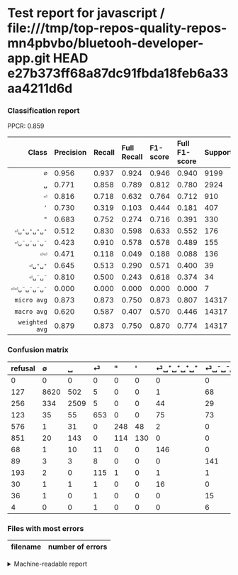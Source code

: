# Test report for javascript / file:///tmp/top-repos-quality-repos-mn4pbvbo/bluetooh-developer-app.git HEAD e27b373ff68a87dc91fbda18feb6a33aa4211d6d

### Classification report

PPCR: 0.859

| Class | Precision | Recall | Full Recall | F1-score | Full F1-score | Support | Full Support | PPCR |
|------:|:----------|:-------|:------------|:---------|:---------|:--------|:-------------|:-----|
| `∅` | 0.956| 0.937| 0.924| 0.946| 0.940| 9199| 9326| 0.986 |
| `␣` | 0.771| 0.858| 0.789| 0.812| 0.780| 2924| 3180| 0.919 |
| `⏎` | 0.816| 0.718| 0.632| 0.764| 0.712| 910| 1033| 0.881 |
| `'` | 0.730| 0.319| 0.103| 0.444| 0.181| 407| 1258| 0.324 |
| `"` | 0.683| 0.752| 0.274| 0.716| 0.391| 330| 906| 0.364 |
| `⏎␣⁺␣⁺␣⁺␣⁺` | 0.512| 0.830| 0.598| 0.633| 0.552| 176| 244| 0.721 |
| `⏎␣⁻␣⁻␣⁻␣⁻` | 0.423| 0.910| 0.578| 0.578| 0.489| 155| 244| 0.635 |
| `⏎⏎` | 0.471| 0.118| 0.049| 0.188| 0.088| 136| 329| 0.413 |
| `⏎␣⁺␣⁺` | 0.645| 0.513| 0.290| 0.571| 0.400| 39| 69| 0.565 |
| `⏎␣⁻␣⁻` | 0.810| 0.500| 0.243| 0.618| 0.374| 34| 70| 0.486 |
| `⏎⏎␣⁻␣⁻␣⁻␣⁻` | 0.000| 0.000| 0.000| 0.000| 0.000| 7| 11| 0.636 |
| `micro avg` | 0.873| 0.873| 0.750| 0.873| 0.807| 14317| 16670| 0.859 |
| `macro avg` | 0.620| 0.587| 0.407| 0.570| 0.446| 14317| 16670| 0.859 |
| `weighted avg` | 0.879| 0.873| 0.750| 0.870| 0.774| 14317| 16670| 0.859 |

### Confusion matrix

|refusal|  ∅| ␣| ⏎| "| '| ⏎␣⁺␣⁺␣⁺␣⁺| ⏎␣⁻␣⁻␣⁻␣⁻| ⏎⏎| ⏎␣⁺␣⁺| ⏎␣⁻␣⁻| ⏎⏎␣⁻␣⁻␣⁻␣⁻| 
|:---|:---|:---|:---|:---|:---|:---|:---|:---|:---|:---|:---|
|0 |0 |0 |0 |0 |0 |0 |0 |0 |0 |0 |0 |
|127 |8620 |502 |5 |0 |0 |1 |68 |0 |1 |2 |0 |
|256 |334 |2509 |5 |0 |0 |44 |29 |0 |1 |2 |0 |
|123 |35 |55 |653 |0 |0 |75 |73 |18 |1 |0 |0 |
|576 |1 |31 |0 |248 |48 |2 |0 |0 |0 |0 |0 |
|851 |20 |143 |0 |114 |130 |0 |0 |0 |0 |0 |0 |
|68 |1 |10 |11 |0 |0 |146 |0 |0 |8 |0 |0 |
|89 |3 |3 |8 |0 |0 |0 |141 |0 |0 |0 |0 |
|193 |2 |0 |115 |1 |0 |1 |1 |16 |0 |0 |0 |
|30 |1 |1 |1 |0 |0 |16 |0 |0 |20 |0 |0 |
|36 |1 |0 |1 |0 |0 |0 |15 |0 |0 |17 |0 |
|4 |0 |0 |1 |0 |0 |0 |6 |0 |0 |0 |0 |

### Files with most errors

| filename | number of errors|
|:----:|:-----|

<details>
    <summary>Machine-readable report</summary>
```json
{
  "cl_report": {"\"": {"f1-score": 0.7157287157287158, "precision": 0.6831955922865014, "recall": 0.7515151515151515, "support": 330}, "\u0027": {"f1-score": 0.4444444444444445, "precision": 0.7303370786516854, "recall": 0.3194103194103194, "support": 407}, "macro avg": {"f1-score": 0.5701492520584296, "precision": 0.6197888355526687, "recall": 0.5866661677630515, "support": 14317}, "micro avg": {"f1-score": 0.8730879374170566, "precision": 0.8730879374170566, "recall": 0.8730879374170566, "support": 14317}, "weighted avg": {"f1-score": 0.8704802296658363, "precision": 0.8790620444266107, "recall": 0.8730879374170566, "support": 14317}, "\u2205": {"f1-score": 0.9463687764176318, "precision": 0.955866045686405, "recall": 0.9370583759104251, "support": 9199}, "\u23ce": {"f1-score": 0.7637426900584795, "precision": 0.81625, "recall": 0.7175824175824176, "support": 910}, "\u23ce\u23ce": {"f1-score": 0.18823529411764706, "precision": 0.47058823529411764, "recall": 0.11764705882352941, "support": 136}, "\u23ce\u23ce\u2423\u207b\u2423\u207b\u2423\u207b\u2423\u207b": {"f1-score": 0.0, "precision": 0.0, "recall": 0.0, "support": 7}, "\u23ce\u2423\u207a\u2423\u207a": {"f1-score": 0.5714285714285714, "precision": 0.6451612903225806, "recall": 0.5128205128205128, "support": 39}, "\u23ce\u2423\u207a\u2423\u207a\u2423\u207a\u2423\u207a": {"f1-score": 0.6334056399132322, "precision": 0.512280701754386, "recall": 0.8295454545454546, "support": 176}, "\u23ce\u2423\u207b\u2423\u207b": {"f1-score": 0.6181818181818182, "precision": 0.8095238095238095, "recall": 0.5, "support": 34}, "\u23ce\u2423\u207b\u2423\u207b\u2423\u207b\u2423\u207b": {"f1-score": 0.5778688524590163, "precision": 0.42342342342342343, "recall": 0.9096774193548387, "support": 155}, "\u2423": {"f1-score": 0.8122369698931694, "precision": 0.7710510141364475, "recall": 0.8580711354309165, "support": 2924}},
  "cl_report_full": {"\"": {"f1-score": 0.39085894405043337, "precision": 0.6831955922865014, "recall": 0.2737306843267108, "support": 906}, "\u0027": {"f1-score": 0.181058495821727, "precision": 0.7303370786516854, "recall": 0.10333863275039745, "support": 1258}, "macro avg": {"f1-score": 0.44605881724845403, "precision": 0.6197888355526687, "recall": 0.4072794574897278, "support": 16670}, "micro avg": {"f1-score": 0.8067899441701358, "precision": 0.8730879374170566, "recall": 0.7498500299940012, "support": 16670}, "weighted avg": {"f1-score": 0.7738129718168298, "precision": 0.8537248110518765, "recall": 0.7498500299940012, "support": 16670}, "\u2205": {"f1-score": 0.9398168338421282, "precision": 0.955866045686405, "recall": 0.9242976624490671, "support": 9326}, "\u23ce": {"f1-score": 0.712493180578287, "precision": 0.81625, "recall": 0.6321393998063891, "support": 1033}, "\u23ce\u23ce": {"f1-score": 0.0881542699724518, "precision": 0.47058823529411764, "recall": 0.0486322188449848, "support": 329}, "\u23ce\u23ce\u2423\u207b\u2423\u207b\u2423\u207b\u2423\u207b": {"f1-score": 0.0, "precision": 0.0, "recall": 0.0, "support": 11}, "\u23ce\u2423\u207a\u2423\u207a": {"f1-score": 0.39999999999999997, "precision": 0.6451612903225806, "recall": 0.2898550724637681, "support": 69}, "\u23ce\u2423\u207a\u2423\u207a\u2423\u207a\u2423\u207a": {"f1-score": 0.5519848771266541, "precision": 0.512280701754386, "recall": 0.5983606557377049, "support": 244}, "\u23ce\u2423\u207b\u2423\u207b": {"f1-score": 0.37362637362637363, "precision": 0.8095238095238095, "recall": 0.24285714285714285, "support": 70}, "\u23ce\u2423\u207b\u2423\u207b\u2423\u207b\u2423\u207b": {"f1-score": 0.48873483535528595, "precision": 0.42342342342342343, "recall": 0.5778688524590164, "support": 244}, "\u2423": {"f1-score": 0.7799191793596519, "precision": 0.7710510141364475, "recall": 0.7889937106918239, "support": 3180}},
  "ppcr": 0.8588482303539292
}
```
</details>
